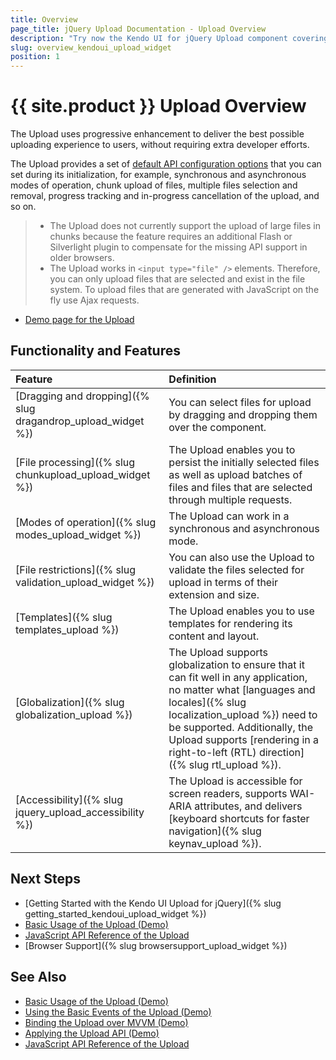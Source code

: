 ```yaml
---
title: Overview
page_title: jQuery Upload Documentation - Upload Overview
description: "Try now the Kendo UI for jQuery Upload component covering everything from operation modes and templates to file processing and dragging and dropping."
slug: overview_kendoui_upload_widget
position: 1
---
```


# {{ site.product }} Upload Overview

The Upload uses progressive enhancement to deliver the best possible uploading experience to users, without requiring extra developer efforts.

The Upload provides a set of [default API configuration options](/api/javascript/ui/upload) that you can set during its initialization, for example, synchronous and asynchronous modes of operation, chunk upload of files, multiple files selection and removal, progress tracking and in-progress cancellation of the upload, and so on.

> * The Upload does not currently support the upload of large files in chunks because the feature requires an additional Flash or Silverlight plugin to compensate for the missing API support in older browsers.
> * The Upload works in `<input type="file" />` elements. Therefore, you can only upload files that are selected and exist in the file system. To upload files that are generated with JavaScript on the fly use Ajax requests.

* [Demo page for the Upload](https://demos.telerik.com/kendo-ui/upload/index)

## Functionality and Features

| Feature                                                               |Definition
| :---                                                                  |:---
| [Dragging and dropping]({% slug dragandrop_upload_widget %})          |You can select files for upload by dragging and dropping them over the component.
| [File processing]({% slug chunkupload_upload_widget %})               |The Upload enables you to persist the initially selected files as well as upload batches of files and files that are selected through multiple requests.
| [Modes of operation]({% slug modes_upload_widget %})                  |The Upload can work in a synchronous and asynchronous mode.
| [File restrictions]({% slug validation_upload_widget %})              |You can also use the Upload to validate the files selected for upload in terms of their extension and size.
| [Templates]({% slug templates_upload %})                              |The Upload enables you to use templates for rendering its content and layout. 
| [Globalization]({% slug globalization_upload %})                      |The Upload supports globalization to ensure that it can fit well in any application, no matter what [languages and locales]({% slug localization_upload %}) need to be supported. Additionally, the Upload supports [rendering in a right-to-left (RTL) direction]({% slug rtl_upload %}).
| [Accessibility]({% slug jquery_upload_accessibility %})                      |The Upload is accessible for screen readers, supports WAI-ARIA attributes, and delivers [keyboard shortcuts for faster navigation]({% slug keynav_upload %}).

## Next Steps

* [Getting Started with the Kendo UI Upload for jQuery]({% slug getting_started_kendoui_upload_widget %})
* [Basic Usage of the Upload (Demo)](https://demos.telerik.com/kendo-ui/upload/index)
* [JavaScript API Reference of the Upload](/api/javascript/ui/upload)
* [Browser Support]({% slug browsersupport_upload_widget %})

## See Also

* [Basic Usage of the Upload (Demo)](https://demos.telerik.com/kendo-ui/upload/index)
* [Using the Basic Events of the Upload (Demo)](https://demos.telerik.com/kendo-ui/upload/events)
* [Binding the Upload over MVVM (Demo)](https://demos.telerik.com/kendo-ui/upload/mvvm)
* [Applying the Upload API (Demo)](https://demos.telerik.com/kendo-ui/upload/api)
* [JavaScript API Reference of the Upload](/api/javascript/ui/upload)
